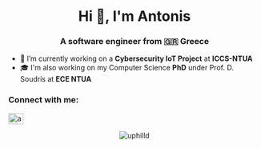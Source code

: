 <h1 align="center">Hi 👋, I'm Antonis</h1>
<h3 align="center">A software engineer from 🇬🇷 Greece</h3>

- 🔭 I’m currently working on a **Cybersecurity IoT Project** at **ICCS-NTUA**
- 🎓 I'm also working on my Computer Science **PhD** under Prof. D. Soudris at **ECE NTUA**

<h3 align="left">Connect with me:</h3>
<p align="left">
<a href="https://linkedin.com/in/akarteris" target="blank"><img align="center" src="https://raw.githubusercontent.com/rahuldkjain/github-profile-readme-generator/master/src/images/icons/Social/linked-in-alt.svg" alt="akarteris" height="22" width="30" /></a>
</p>

<p align="center">
  <img src="https://github-readme-stats.vercel.app/api/top-langs?username=uphilld&show_icons=true&locale=en&layout=compact&langs_count=8&theme=tokyonight" alt="uphilld" />
</p>


<!--### Hi there 👋
  <img src="https://github-readme-stats.vercel.app/api/top-langs?username=uphilld&show_icons=true&locale=en&layout=compact&hide=prs,issues,contribs&line_height=2&hide_title=true" alt="uphilld" />-->

<!--
**UphillD/UphillD** is a ✨ _special_ ✨ repository because its `README.md` (this file) appears on your GitHub profile.

Here are some ideas to get you started:

- 🔭 I’m currently working on ...
- 🌱 I’m currently learning ...
- 👯 I’m looking to collaborate on ...
- 🤔 I’m looking for help with ...
- 💬 Ask me about ...
- 📫 How to reach me: ...
- 😄 Pronouns: ...
- ⚡ Fun fact: ...
-->
